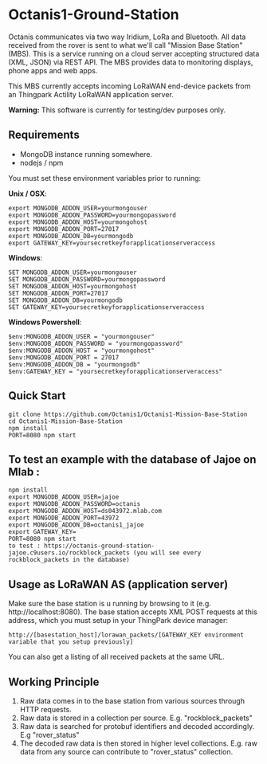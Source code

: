 # Octanis1-Ground-Station
Octanis communicates via two way Iridium, LoRa and Bluetooth. All data received from the rover is sent to what we'll call "Mission Base Station" (MBS). 
This is a service running on a cloud server accepting structured data (XML, JSON) via REST API. The MBS provides data to monitoring displays, phone apps and web apps.

This MBS currently accepts incoming LoRaWAN end-device packets from an Thingpark Actility LoRaWAN application server.

__Warning:__ This software is currently for testing/dev purposes only.

## Requirements
- MongoDB instance running somewhere.
- nodejs / npm

You must set these environment variables prior to running:

**Unix / OSX**:
```
export MONGODB_ADDON_USER=yourmongouser
export MONGODB_ADDON_PASSWORD=yourmongopassword
export MONGODB_ADDON_HOST=yourmongohost
export MONGODB_ADDON_PORT=27017
export MONGODB_ADDON_DB=yourmongodb
export GATEWAY_KEY=yoursecretkeyforapplicationserveraccess
```
**Windows**:
```
SET MONGODB_ADDON_USER=yourmongouser
SET MONGODB_ADDON_PASSWORD=yourmongopassword
SET MONGODB_ADDON_HOST=yourmongohost
SET MONGODB_ADDON_PORT=27017
SET MONGODB_ADDON_DB=yourmongodb
SET GATEWAY_KEY=yoursecretkeyforapplicationserveraccess
```
**Windows Powershell**:
```
$env:MONGODB_ADDON_USER = "yourmongouser"
$env:MONGODB_ADDON_PASSWORD = "yourmongopassword"
$env:MONGODB_ADDON_HOST = "yourmongohost"
$env:MONGODB_ADDON_PORT = 27017
$env:MONGODB_ADDON_DB = "yourmongodb"
$env:GATEWAY_KEY = "yoursecretkeyforapplicationserveraccess"
```



## Quick Start
```
git clone https://github.com/Octanis1/Octanis1-Mission-Base-Station
cd Octanis1-Mission-Base-Station
npm install
PORT=8080 npm start  
```

## To test an example with the database of Jajoe on Mlab :
```
npm install
export MONGODB_ADDON_USER=jajoe
export MONGODB_ADDON_PASSWORD=octanis
export MONGODB_ADDON_HOST=ds043972.mlab.com
export MONGODB_ADDON_PORT=43972
export MONGODB_ADDON_DB=octanis1_jajoe
export GATEWAY_KEY=
PORT=8080 npm start
to test : https://octanis-ground-station-jajoe.c9users.io/rockblock_packets (you will see every rockblock_packets in the database)
```


## Usage as LoRaWAN AS (application server)
Make sure the base station is u running by browsing to it (e.g. http://localhost:8080). The  base station accepts XML POST requests at this address, which you must setup in your ThingPark device manager:
```
http://[basestation_host]/lorawan_packets/[GATEWAY_KEY environment variable that you setup previously]
```
You can also get a listing of all received packets at the same URL.




## Working Principle
1. Raw data comes in to the base station from various sources through HTTP requests.
2. Raw data is stored in a collection per source. E.g. "rockblock_packets"
3. Raw data is searched for protobuf identifiers and decoded accordingly. E.g "rover_status"
4. The decoded raw data is then stored in higher level collections. E.g. raw data from any source can contribute to "rover_status" collection.
